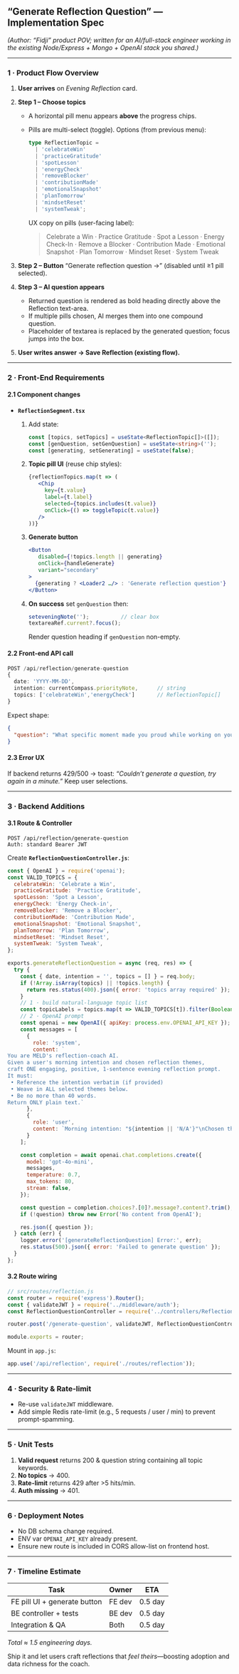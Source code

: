 ## “Generate Reflection Question” — Implementation Spec

*(Author: “Fidji” product POV; written for an AI/full-stack engineer working in the existing Node/Express + Mongo + OpenAI stack you shared.)*

---

### 1 · Product Flow Overview

1. **User arrives** on *Evening Reflection* card.
2. **Step 1 – Choose topics**

   * A horizontal pill menu appears **above** the progress chips.
   * Pills are multi-select (toggle). Options (from previous menu):

     ```ts
     type ReflectionTopic =
       | 'celebrateWin'
       | 'practiceGratitude'
       | 'spotLesson'
       | 'energyCheck'
       | 'removeBlocker'
       | 'contributionMade'
       | 'emotionalSnapshot'
       | 'planTomorrow'
       | 'mindsetReset'
       | 'systemTweak';
     ```

     UX copy on pills (user-facing label):

     > Celebrate a Win · Practice Gratitude · Spot a Lesson · Energy Check-In · Remove a Blocker · Contribution Made · Emotional Snapshot · Plan Tomorrow · Mindset Reset · System Tweak
3. **Step 2 – Button** “Generate reflection question →” (disabled until ≥1 pill selected).
4. **Step 3 – AI question appears**

   * Returned question is rendered as bold heading directly above the Reflection text-area.
   * If multiple pills chosen, AI merges them into one compound question.
   * Placeholder of textarea is replaced by the generated question; focus jumps into the box.
5. **User writes answer → Save Reflection (existing flow).**

---

### 2 · Front-End Requirements

#### 2.1 Component changes

* **`ReflectionSegment.tsx`**

  1. Add state:

     ```ts
     const [topics, setTopics] = useState<ReflectionTopic[]>([]);
     const [genQuestion, setGenQuestion] = useState<string>('');
     const [generating, setGenerating] = useState(false);
     ```
  2. **Topic pill UI** (reuse chip styles):

     ```jsx
     {reflectionTopics.map(t => (
        <Chip
          key={t.value}
          label={t.label}
          selected={topics.includes(t.value)}
          onClick={() => toggleTopic(t.value)}
        />
     ))}
     ```
  3. **Generate button**

     ```jsx
     <Button
        disabled={!topics.length || generating}
        onClick={handleGenerate}
        variant="secondary"
     >
       {generating ? <Loader2 …/> : 'Generate reflection question'}
     </Button>
     ```
  4. **On success** set `genQuestion` then:

     ```jsx
     seteveningNote('');          // clear box
     textareaRef.current?.focus();
     ```

     Render question heading if `genQuestion` non-empty.

#### 2.2 Front-end API call

```ts
POST /api/reflection/generate-question
{
  date: 'YYYY-MM-DD',
  intention: currentCompass.priorityNote,      // string
  topics: ['celebrateWin','energyCheck']       // ReflectionTopic[]
}
```

Expect shape:

```json
{
  "question": "What specific moment made you proud while working on your deep-work focus today, and when did your energy feel highest?"
}
```

#### 2.3 Error UX

If backend returns 429/500 → toast: *“Couldn’t generate a question, try again in a minute.”* Keep user selections.

---

### 3 · Backend Additions

#### 3.1 Route & Controller

```
POST /api/reflection/generate-question
Auth: standard Bearer JWT
```

Create **`ReflectionQuestionController.js`**:

```js
const { OpenAI } = require('openai');
const VALID_TOPICS = {
  celebrateWin: 'Celebrate a Win',
  practiceGratitude: 'Practice Gratitude',
  spotLesson: 'Spot a Lesson',
  energyCheck: 'Energy Check-in',
  removeBlocker: 'Remove a Blocker',
  contributionMade: 'Contribution Made',
  emotionalSnapshot: 'Emotional Snapshot',
  planTomorrow: 'Plan Tomorrow',
  mindsetReset: 'Mindset Reset',
  systemTweak: 'System Tweak',
};

exports.generateReflectionQuestion = async (req, res) => {
  try {
    const { date, intention = '', topics = [] } = req.body;
    if (!Array.isArray(topics) || !topics.length) {
      return res.status(400).json({ error: 'topics array required' });
    }
    // 1 · build natural-language topic list
    const topicLabels = topics.map(t => VALID_TOPICS[t]).filter(Boolean);
    // 2 · OpenAI prompt
    const openai = new OpenAI({ apiKey: process.env.OPENAI_API_KEY });
    const messages = [
      {
        role: 'system',
        content: `
You are MELD's reflection-coach AI. 
Given a user's morning intention and chosen reflection themes, 
craft ONE engaging, positive, 1-sentence evening reflection prompt. 
It must: 
 • Reference the intention verbatim (if provided)  
 • Weave in ALL selected themes below.  
 • Be no more than 40 words.  
Return ONLY plain text.`
      },
      {
        role: 'user',
        content: `Morning intention: "${intention || 'N/A'}"\nChosen themes: ${topicLabels.join(', ')}`
      }
    ];

    const completion = await openai.chat.completions.create({
      model: 'gpt-4o-mini',
      messages,
      temperature: 0.7,
      max_tokens: 80,
      stream: false,
    });

    const question = completion.choices?.[0]?.message?.content?.trim();
    if (!question) throw new Error('No content from OpenAI');

    res.json({ question });
  } catch (err) {
    logger.error('[generateReflectionQuestion] Error:', err);
    res.status(500).json({ error: 'Failed to generate question' });
  }
};
```

#### 3.2 Route wiring

```js
// src/routes/reflection.js
const router = require('express').Router();
const { validateJWT } = require('../middleware/auth');
const ReflectionQuestionController = require('../controllers/ReflectionQuestionController');

router.post('/generate-question', validateJWT, ReflectionQuestionController.generateReflectionQuestion);

module.exports = router;
```

Mount in `app.js`:

```js
app.use('/api/reflection', require('./routes/reflection'));
```

---

### 4 · Security & Rate-limit

* Re-use `validateJWT` middleware.
* Add simple Redis rate-limit (e.g., 5 requests / user / min) to prevent prompt-spamming.

---

### 5 · Unit Tests

1. **Valid request** returns 200 & question string containing all topic keywords.
2. **No topics** → 400.
3. **Rate-limit** returns 429 after >5 hits/min.
4. **Auth missing** → 401.

---

### 6 · Deployment Notes

* No DB schema change required.
* ENV var `OPENAI_API_KEY` already present.
* Ensure new route is included in CORS allow-list on frontend host.

---

### 7 · Timeline Estimate

| Task                         | Owner  | ETA     |
| ---------------------------- | ------ | ------- |
| FE pill UI + generate button | FE dev | 0.5 day |
| BE controller + tests        | BE dev | 0.5 day |
| Integration & QA             | Both   | 0.5 day |

*Total ≈ 1.5 engineering days.*

Ship it and let users craft reflections that *feel theirs*—boosting adoption and data richness for the coach.

